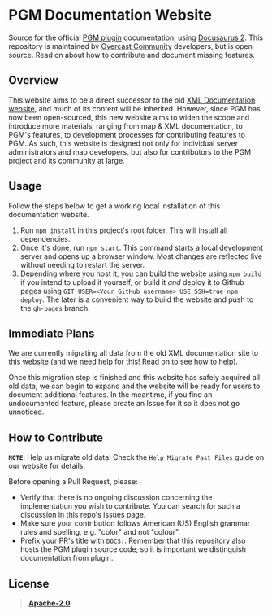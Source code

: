 # PGM Documentation Website

Source for the official [PGM plugin](https://github.com/Electroid/PGM) documentation, using [Docusaurus 2](https://v2.docusaurus.io/). This repository is maintained by [Overcast Community](https://oc.tc./) developers, but is open source. Read on about how to contribute and document missing features.

## Overview

This website aims to be a direct successor to the old [XML Documentation website](https://github.com/OvercastNetwork/docs.oc.tc), and much of its content will be inherited. However, since PGM has now been open-sourced, this new website aims to widen the scope and introduce more materials, ranging from map & XML documentation, to PGM's features, to development processes for contributing features to PGM. As such, this website is designed not only for individual server administrators and map developers, but also for contributors to the PGM project and its community at large.

## Usage

Follow the steps below to get a working local installation of this documentation website.

1. Run `npm install` in this project's root folder. This will install all dependencies.
2. Once it's done, run `npm start`. This command starts a local development server and opens up a browser window. Most changes are reflected live without needing to restart the server.
3. Depending where you host it, you can build the website using `npm build` if you intend to upload it yourself, or build it _and_ deploy it to Github pages using `GIT_USER=<Your GitHub username> USE_SSH=true npm deploy`. The later is a convenient way to build the website and push to the `gh-pages` branch.

## Immediate Plans

We are currently migrating all data from the old XML documentation site to this website (and we need help for this! Read on to see how to help).

Once this migration step is finished and this website has safely acquired all old data, we can begin to expand and the website will be ready for users to document additional features. In the meantime, if you find an undocumented feature, please create an Issue for it so it does not go unnoticed.

## How to Contribute

**`NOTE`**: Help us migrate old data! Check the `Help Migrate Past Files` guide on our website for details.

Before opening a Pull Request, please:

- Verify that there is no ongoing discussion concerning the implementation you wish to contribute. You can search for such a discussion in this repo's issues page.
- Make sure your contribution follows American (US) English grammar rules and spelling, e.g. "color" and not "colour".
- Prefix your PR's title with `DOCS:`. Remember that this repository also hosts the PGM plugin source code, so it is important we distinguish documentation from plugin.

## License

> [**Apache-2.0**](https://github.com/Electroid/PGM/blob/docs/LICENSE)
